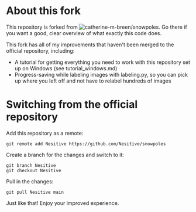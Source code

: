 # About this fork
This repository is forked from ![catherine-m-breen/snowpoles](https://github.com/catherine-m-breen/snowpoles). Go there if you want a good, clear overview of what exactly this code does.

This fork has all of my improvements that haven't been merged to the official repository, including:

 - A tutorial for getting everything you need to work with this repository set up on Windows (see tutorial_windows.md)
 - Progress-saving while labeling images with labeling.py, so you can pick up where you left off and not have to relabel hundreds of images


# Switching from the official repository
Add this repository as a remote:
```
git remote add Nesitive https://github.com/Nesitive/snowpoles
```

Create a branch for the changes and switch to it:
```
git branch Nesitive
git checkout Nesitive
```

Pull in the changes:
```
git pull Nesitive main
```

Just like that! Enjoy your improved experience.